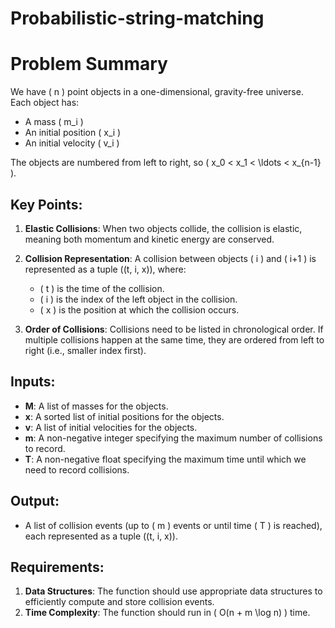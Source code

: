 # Probabilistic-string-matching

# Problem Summary

We have \( n \) point objects in a one-dimensional, gravity-free universe. Each object has:
- A mass \( m_i \)
- An initial position \( x_i \)
- An initial velocity \( v_i \)

The objects are numbered from left to right, so \( x_0 < x_1 < \ldots < x_{n-1} \).

## Key Points:
1. **Elastic Collisions**: When two objects collide, the collision is elastic, meaning both momentum and kinetic energy are conserved.
2. **Collision Representation**: A collision between objects \( i \) and \( i+1 \) is represented as a tuple \((t, i, x)\), where:
   - \( t \) is the time of the collision.
   - \( i \) is the index of the left object in the collision.
   - \( x \) is the position at which the collision occurs.

3. **Order of Collisions**: Collisions need to be listed in chronological order. If multiple collisions happen at the same time, they are ordered from left to right (i.e., smaller index first).

## Inputs:
- **M**: A list of masses for the objects.
- **x**: A sorted list of initial positions for the objects.
- **v**: A list of initial velocities for the objects.
- **m**: A non-negative integer specifying the maximum number of collisions to record.
- **T**: A non-negative float specifying the maximum time until which we need to record collisions.

## Output:
- A list of collision events (up to \( m \) events or until time \( T \) is reached), each represented as a tuple \((t, i, x)\).

## Requirements:
1. **Data Structures**: The function should use appropriate data structures to efficiently compute and store collision events.
2. **Time Complexity**: The function should run in \( O(n + m \log n) \) time.

